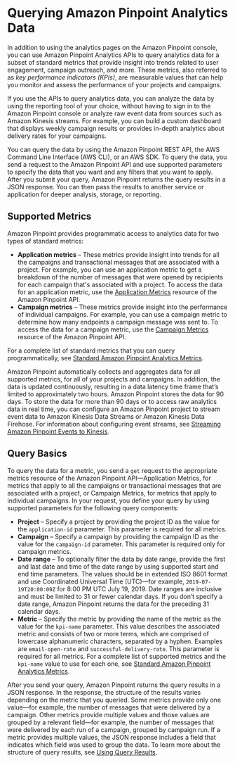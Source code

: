 # Querying Amazon Pinpoint Analytics Data<a name="analytics"></a>

In addition to using the analytics pages on the Amazon Pinpoint console, you can use Amazon Pinpoint Analytics APIs to query analytics data for a subset of standard metrics that provide insight into trends related to user engagement, campaign outreach, and more\. These metrics, also referred to as *key performance indicators \(KPIs\)*, are measurable values that can help you monitor and assess the performance of your projects and campaigns\.

If you use the APIs to query analytics data, you can analyze the data by using the reporting tool of your choice, without having to sign in to the Amazon Pinpoint console or analyze raw event data from sources such as Amazon Kinesis streams\. For example, you can build a custom dashboard that displays weekly campaign results or provides in\-depth analytics about delivery rates for your campaigns\.

You can query the data by using the Amazon Pinpoint REST API, the AWS Command Line Interface \(AWS CLI\), or an AWS SDK\. To query the data, you send a request to the Amazon Pinpoint API and use supported parameters to specify the data that you want and any filters that you want to apply\. After you submit your query, Amazon Pinpoint returns the query results in a JSON response\. You can then pass the results to another service or application for deeper analysis, storage, or reporting\.

## Supported Metrics<a name="analytics-supported-metrics"></a>

Amazon Pinpoint provides programmatic access to analytics data for two types of standard metrics:
+ **Application metrics** – These metrics provide insight into trends for all the campaigns and transactional messages that are associated with a project\. For example, you can use an application metric to get a breakdown of the number of messages that were opened by recipients for each campaign that's associated with a project\. To access the data for an application metric, use the [Application Metrics](https://docs.aws.amazon.com/pinpoint/latest/apireference/apps-application-id-kpis-daterange-kpi-name.html) resource of the Amazon Pinpoint API\.
+ **Campaign metrics** – These metrics provide insight into the performance of individual campaigns\. For example, you can use a campaign metric to determine how many endpoints a campaign message was sent to\. To access the data for a campaign metric, use the [Campaign Metrics](https://docs.aws.amazon.com/pinpoint/latest/apireference/apps-application-id-campaigns-campaign-id-kpis-daterange-kpi-name.html) resource of the Amazon Pinpoint API\.

For a complete list of standard metrics that you can query programmatically, see [Standard Amazon Pinpoint Analytics Metrics](analytics-standard-metrics.md)\.

Amazon Pinpoint automatically collects and aggregates data for all supported metrics, for all of your projects and campaigns\. In addition, the data is updated continuously, resulting in a data latency time frame that’s limited to approximately two hours\. Amazon Pinpoint stores the data for 90 days\. To store the data for more than 90 days or to access raw analytics data in real time, you can configure an Amazon Pinpoint project to stream event data to Amazon Kinesis Data Streams or Amazon Kinesis Data Firehose\. For information about configuring event streams, see [Streaming Amazon Pinpoint Events to Kinesis](event-streams.md)\.

## Query Basics<a name="analytics-query-basics"></a>

To query the data for a metric, you send a `get` request to the appropriate metrics resource of the Amazon Pinpoint API—Application Metrics, for metrics that apply to all the campaigns or transactional messages that are associated with a project, or Campaign Metrics, for metrics that apply to individual campaigns\. In your request, you define your query by using supported parameters for the following query components:
+ **Project** – Specify a project by providing the project ID as the value for the `application-id` parameter\. This parameter is required for all metrics\.
+ **Campaign** – Specify a campaign by providing the campaign ID as the value for the `campaign-id` parameter\. This parameter is required only for campaign metrics\.
+ **Date range** – To optionally filter the data by date range, provide the first and last date and time of the date range by using supported start and end time parameters\. The values should be in extended ISO 8601 format and use Coordinated Universal Time \(UTC\)—for example, `2019-07-19T20:00:00Z` for 8:00 PM UTC July 19, 2019\. Date ranges are inclusive and must be limited to 31 or fewer calendar days\. If you don’t specify a date range, Amazon Pinpoint returns the data for the preceding 31 calendar days\.
+ **Metric** – Specify the metric by providing the name of the metric as the value for the `kpi-name` parameter\. This value describes the associated metric and consists of two or more terms, which are comprised of lowercase alphanumeric characters, separated by a hyphen\. Examples are `email-open-rate` and `successful-delivery-rate`\. This parameter is required for all metrics\. For a complete list of supported metrics and the `kpi-name` value to use for each one, see [Standard Amazon Pinpoint Analytics Metrics](analytics-standard-metrics.md)\.

After you send your query, Amazon Pinpoint returns the query results in a JSON response\. In the response, the structure of the results varies depending on the metric that you queried\. Some metrics provide only one value—for example, the number of messages that were delivered by a campaign\. Other metrics provide multiple values and those values are grouped by a relevant field—for example, the number of messages that were delivered by each run of a campaign, grouped by campaign run\. If a metric provides multiple values, the JSON response includes a field that indicates which field was used to group the data\. To learn more about the structure of query results, see [Using Query Results](analytics-query-results.md)\.